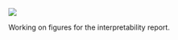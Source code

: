 ![](https://db-feed.s3.amazonaws.com/legacy/Screen_Shot_2017-05-30_at_3_58_22_PM-1496174329820.png)

Working on figures for the interpretability report.
